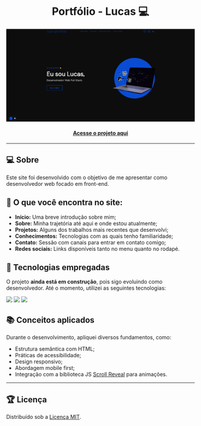 <h1 align="center">Portfólio - Lucas 💻</h1>

![Imagem do projeto finalizado](assets/images/portifolio.png)

<h4 align="center"><a href="https://lucasportifolioweb.netlify.app" target="_blank">Acesse o projeto aqui</a></h4>

---

## 💻 Sobre

Este site foi desenvolvido com o objetivo de me apresentar como desenvolvedor web focado em front-end.

## 🤯 O que você encontra no site:

- **Início:** Uma breve introdução sobre mim;
- **Sobre:** Minha trajetória até aqui e onde estou atualmente;
- **Projetos:** Alguns dos trabalhos mais recentes que desenvolvi;
- **Conhecimentos:** Tecnologias com as quais tenho familiaridade;
- **Contato:** Sessão com canais para entrar em contato comigo;
- **Redes sociais:** Links disponíveis tanto no menu quanto no rodapé.

## 🧠 Tecnologias empregadas

O projeto **ainda está em construção**, pois sigo evoluindo como desenvolvedor. Até o momento, utilizei as seguintes tecnologias:

<div>
    <img src="https://img.shields.io/badge/HTML5-E34F26?style=for-the-badge&logo=html5&logoColor=white" />
    <img src="https://img.shields.io/badge/CSS3-1572B6?style=for-the-badge&logo=css3&logoColor=white" />
    <img src="https://img.shields.io/badge/JavaScript-F7DF1E?style=for-the-badge&logo=javascript&logoColor=black" />
</div>

## 📚 Conceitos aplicados

Durante o desenvolvimento, apliquei diversos fundamentos, como:
+ Estrutura semântica com HTML;
+ Práticas de acessibilidade;
+ Design responsivo;
+ Abordagem mobile first;
+ Integração com a biblioteca JS <a href="https://scrollrevealjs.org" target="_blank">Scroll Reveal</a> para animações.

---

## 🏆 Licença

Distribuído sob a [Licença MIT](./LICENSE).
